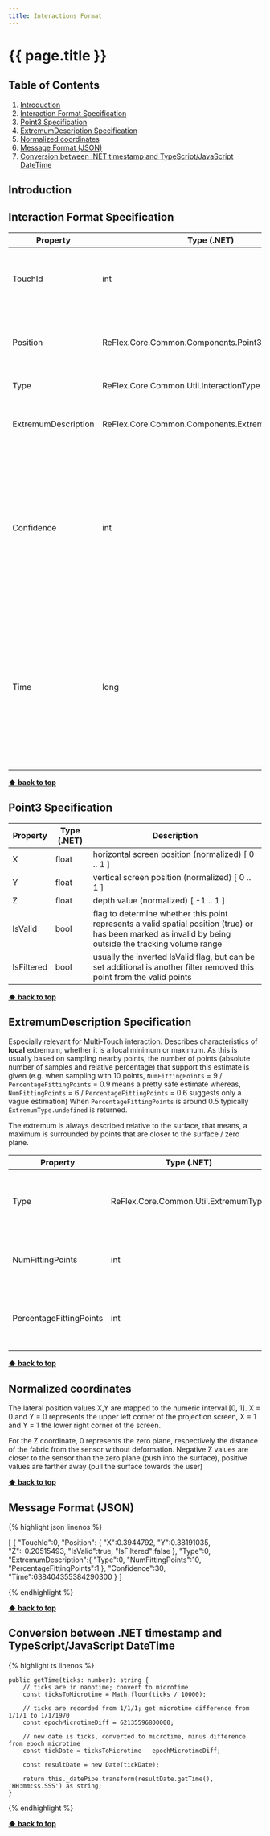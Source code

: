 ```yaml
---
title: Interactions Format
---
```


# {{ page.title }}

<!-- omit in toc -->
## Table of Contents
1. [Introduction](#introduction)
2. [Interaction Format Specification](#interaction-format-specification)
3. [Point3 Specification](#point3-specification)
4. [ExtremumDescription Specification](#extremumdescription-specification)
5. [Normalized coordinates](#normalized-coordinates)
6. [Message Format (JSON)](#message-format-json)
7. [Conversion between .NET timestamp and TypeScript/JavaScript DateTime](#conversion-between-net-timestamp-and-typescriptjavascript-datetime)


## Introduction

## Interaction Format Specification

| Property            | Type (.NET)                                       | Description                                                                                                                                                    |
| ------------------- | ------------------------------------------------- | -------------------------------------------------------------------------------------------------------------------------------------------------------------- |
| TouchId             | int                                               | unique identifier to map position to finger, e.g. to detect gestures                                                                                           |
| Position            | ReFlex.Core.Common.Components.Point3              | Position in normalized coordinates, plus flags for filter / validity                                                                                           |
| Type                | ReFlex.Core.Common.Util.InteractionType           | 0: None, 1: Push, 2: Pull                                                                                                                                      |
| ExtremumDescription | ReFlex.Core.Common.Components.ExtremumDescription | Description of the type of the detected Extremum                                                                                                               |
| Confidence          | int                                               | longest period of frames which this touch has been observed without interruption. If a touchpoint gets lost, this is decremented each frame                    |
| Time                | long                                              | .NET Timestamp for the frame capture (number of 100-nanosecond intervals that have elapsed since 12:00:00 midnight, January 1, 0001 in the Gregorian calendar) |

__[⬆ back to top](#table-of-contents)__

## Point3 Specification

| Property                | Type (.NET) | Description                                                  |
| ----------------------- | ----------- | ------------------------------------------------------------ |
| X                       | float       | horizontal screen position (normalized) [ 0 .. 1 ]                  |
| Y                       | float       | vertical screen position (normalized) [ 0 .. 1 ]                  |
| Z                       | float       | depth value (normalized) [ -1 .. 1 ]                  |
| IsValid        | bool         | flag to determine whether this point represents a valid spatial position (true) or has been marked as invalid by being outside the tracking volume range        |
| IsFiltered | bool         | usually the inverted IsValid flag, but can be set additional is another filter removed this point from the valid points  |

__[⬆ back to top](#table-of-contents)__

## ExtremumDescription Specification

Especially relevant for Multi-Touch interaction. Describes characteristics of **local** extremum, whether it is a local minimum or maximum. As this is usually based on sampling nearby points, the number of points (absolute number of samples and relative percentage) that support this estimate is given (e.g. when sampling with 10 points, `NumFittingPoints` = 9 / `PercentageFittingPoints` = 0.9 means a pretty safe estimate whereas, `NumFittingPoints` = 6 / `PercentageFittingPoints` = 0.6 suggests only a vague estimation)
When `PercentageFittingPoints` is around 0.5 typically `ExtremumType.undefined` is returned.

The extremum is always described relative to the surface, that means, a maximum is surrounded by points that are closer to the surface / zero plane.  

| Property                | Type (.NET)                          | Description                                                  |
| ----------------------- | ------------------------------------ | ------------------------------------------------------------ |
| Type                    | ReFlex.Core.Common.Util.ExtremumType | 0: Minimum, 1: Maximum, 2: Undefined                         |
| NumFittingPoints        | int                                  | absolute number of samples that fit into estimation          |
| PercentageFittingPoints | int                                  | relative number of samples that fit into estimation [0 .. 1] |

__[⬆ back to top](#table-of-contents)__

## Normalized coordinates

The lateral position values X,Y are mapped to the numeric interval [0, 1]. X = 0 and Y = 0 represents the upper left corner of the projection screen, X = 1 and Y = 1 the lower right corner of the screen.

For the Z coordinate, 0 represents the zero plane, respectively the distance of the fabric from the sensor without deformation. Negative Z values are closer to the sensor than the zero plane (push into the surface), positive values are farther away (pull the surface towards the user)

__[⬆ back to top](#table-of-contents)__

## Message Format (JSON)

{% highlight json linenos %}

[
    {
      "TouchId":0,
      "Position": {
        "X":0.3944792,
        "Y":0.38191035,
        "Z":-0.20515493,
        "IsValid":true,
        "IsFiltered":false
      },
      "Type":0,
      "ExtremumDescription":{
        "Type":0,
        "NumFittingPoints":10,
        "PercentageFittingPoints":1
      },
      "Confidence":30,
      "Time":638404355384290300
    }
]

{% endhighlight %}

__[⬆ back to top](#table-of-contents)__

## Conversion between .NET timestamp and TypeScript/JavaScript DateTime 

{% highlight ts linenos %}

    public getTime(ticks: number): string {
        // ticks are in nanotime; convert to microtime
        const ticksToMicrotime = Math.floor(ticks / 10000);

        // ticks are recorded from 1/1/1; get microtime difference from 1/1/1 to 1/1/1970
        const epochMicrotimeDiff = 62135596800000;

        // new date is ticks, converted to microtime, minus difference from epoch microtime
        const tickDate = ticksToMicrotime - epochMicrotimeDiff;

        const resultDate = new Date(tickDate);

        return this._datePipe.transform(resultDate.getTime(), 'HH:mm:ss.SSS') as string;
    }

{% endhighlight %}

__[⬆ back to top](#table-of-contents)__
